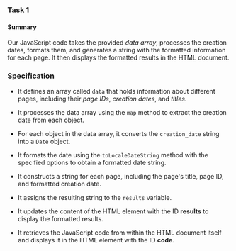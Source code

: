 ### Task 1

#### Summary
Our JavaScript code takes the provided *data array*, processes the creation dates, formats them, and generates a string with the formatted information for each page.
It then displays the formatted results in the HTML document.

### Specification
- It defines an array called `data` that holds information about different pages, including their *page IDs*, *creation dates*, and *titles*.

- It processes the data array using the `map` method to extract the creation date from each object.

- For each object in the data array, it converts the `creation_date` string into a `Date` object.

- It formats the date using the `toLocaleDateString` method with the specified options to obtain a formatted date string.

- It constructs a string for each page, including the page's title, page ID, and formatted creation date.

- It assigns the resulting string to the `results` variable.

- It updates the content of the HTML element with the ID **results** to display the formatted results.

- It retrieves the JavaScript code from within the HTML document itself and displays it in the HTML element with the ID **code**.

